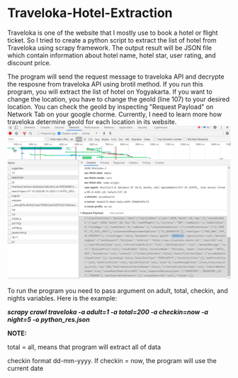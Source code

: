 # Traveloka-Hotel-Extraction
Traveloka is one of the website that I mostly use to book a hotel or flight ticket. So I tried to create a python script to extract the list of hotel from Traveloka using scrapy framework. The output result will be JSON file which contain information about hotel name, hotel star, user rating, and discount price. 

The program will send the request message to traveloka API and decrypte the resposne from traveloka API using brotil method. If you run this program, you will extract the list of hotel on Yogyakarta. If you want to change the location, you have to change the geoId (line 107) to your desired location. You can check the geoId by inspecting "Request Payload" on Network Tab on your google chorme. Currently, I need to learn more how traveloka determine geoId for each location in its website.
![GeoID in Network Tab](https://github.com/Jeffry1796/Traveloka-Data-Extraction/blob/main/geoId1.png)

To run the program you need to pass argument on adult, total, checkin, and nights variables. Here is the example:

***scrapy crawl traveloka -a adult=1 -a total=200 -a checkin=now -a night=5 -o python_res.json***

**NOTE:**

total = all, means that program will extract all of data

checkin format dd-mm-yyyy. If checkin = now, the program will use the current date
